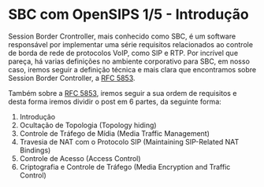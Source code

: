 # SBC com OpenSIPS 1/5 - Introdução

Session Border Crontroller, mais conhecido como SBC, é um software responsável
por implementar uma série requisitos relacionados ao controle de borda de rede
de protocolos VoIP, como SIP e RTP.
Por incrível que pareça, há varias definições no ambiente corporativo para SBC,
em nosso caso, iremos seguir a definição técnica e mais clara que encontramos
sobre Session Border Controller, a [RFC 5853](https://tools.ietf.org/html/rfc5853).

Também sobre a [RFC 5853](https://tools.ietf.org/html/rfc5853), iremos
seguir a sua ordem de requisitos e desta forma iremos dividir o post em 6 partes,
da seguinte forma:

1. Introdução
2. Ocultação de Topologia (Topology hiding)
3. Controle de Tráfego de Mídia (Media Traffic Management)
4. Travesia de NAT com o Protocolo SIP (Maintaining SIP-Related NAT Bindings)
5. Controle de Acesso (Access Control)
6. Criptografia e Controle de Tráfego (Media Encryption and Traffic Control)
